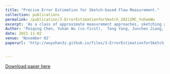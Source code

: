 ```yaml
---
title: "Precise Error Estimation for Sketch-based Flow Measurement."
collection: publications
permalink: /publication/3-ErrorEstimationforSketch_2021IMC_YuhanWu
excerpt: 'As a class of approximate measurement approaches, sketching algorithms have significantly improved the estimation of network flow information using limited resources. While these algorithms enjoy sound error-bound analysis under worst-case scenarios, their actual errors can vary significantly with the incoming flow distribution, making their traditional error bounds too “loose” to be useful in practice. In this paper, we propose a simple yet rigorous error estimation method to more precisely analyze the errors for posterior sketch queries by leveraging the knowledge from the sketch counters. This approach will enable network operators to understand how accurate the current measurements are and make appropriate decisions accordingly (e.g., identify potential heavy users or answer “what-if” questions to better provision resources). Theoretical analysis and trace-driven experiments show that our estimated bounds on sketch errors are much tighter than previous ones and match the actual error bounds in most cases.'
Author: 'Peiqing Chen, Yuhan Wu (co-first),  Tong Yang, Junchen Jiang, Zaoxing Liu.'
date: 2021-11-02
venue: 'November 02'
paperurl: 'http://wuyuhan3z.github.io/files/3-ErrorEstimationforSketch_2021IMC_YuhanWu.pdf'


---
```


<!-- citation: 'Your Name, You. (2009). &quot;Paper Title Number 1.&quot; <i>Journal 1</i>. 1(1).' -->

<!-- This paper is about the number 1. The number 2 is left for future work. -->

[Download paper here](http://wuyuhan3z.github.io/files/3-ErrorEstimationforSketch_2021IMC_YuhanWu.pdf)

<!-- Recommended citation: Your Name, You. (2009). "Paper Title Number 1." <i>Journal 1</i>. 1(1). -->

